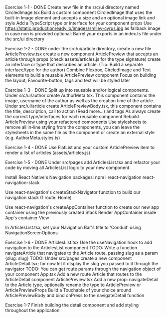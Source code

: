 Exercise 1-1 - DONE
Create new file in the src/ui directory named CircledImage.tsx
Build a custom component CircledImage that uses the built-in Image element and accepts a size and an optional image link and style
Add a TypeScript type or interface for your component props
Use https://static.productionready.io/images/smiley-cyrus.jpg as fallback image in case non is provided
optional: Barrel your exports in an index.ts file under the src/ui directory

Exercise 1-2 - DONE
under the src/ui/article directory, create a new file ArticlePreview.tsx
create a new component ArticlePreview that accepts an article through props (check assets/articles.js for the type signature)
create an interface or type that describes an article. (Tip: Build a separate interface/type for the author)
Combine Flexbox, CircledImage and Text elements to build a reusable ArticlePreview component
Focus on building the layout; Favourite-button, tags and text will be styled later

Exercise 1-3 - DONE
Split up into reusable and/or logical components.
Under src/ui/author create AuthorMeta.tsx.
This component contains the image, username of the author as well as the creation time of the article.
Under src/ui/article create ArticlePreviewBody.tsx, this component contains the title, description, call to action (Read more...) and tags
As always create the correct type/interfaces for each reusable component
Rebuild ArticlePreview using your refactored components
Use stylesheets to remove all in-line styling from the components, you can leave the stylesheets in the same file as the component or create an external style (e.g. AuthorMeta.styles.ts)

Exercise 1-4 - DONE
Use FlatList and your custom ArticlePreview item to render a list of articles (assets/articles.js)

Exercise 1-5 - DONE
Under src/pages add ArticlesList.tsx and refactor your code by moving all ArticlesList logic to your new component.

Install React Native's Navigation packages: npm i react-navigation react-navigation-stack

Use react-navigation's createStackNavigator function to build our navigation stack (1 route: Home)

Use react-navigation's createAppContainer function to create our new app container using the previously created Stack
Render AppContainer inside App's container View

In ArticlesList.tsx, set your Navigation Bar's title to 'Conduit' using NavigationScreenOptions

Exercise 1-6 - DONE
ArticlesList.tsx
Use the useNavigation hook to add navigation to the ArticlesList component
TODO: Write a function navigateArticle that navigates to the Article route, passing slug as a param {slug: slug}
TODO: Under src/pages create a new component ArticleDetail.tsx; for now let it display the slug you passed to it through the navigator
TODO: You can get route params through the navigation object of your component
App.tsx
Add a new route Article that routes to the ArticleDetail component
ArticlePreview.tsx
Add a new prop: navigateDetail to the Article type, optionally rename the type to ArticlePreview or ArticlePreviewProps
Build a Touchable of your choice around ArticlePreviewBody and bind onPress to the navigateDetail function

Exercise 1-7
Finish building the detail component and add styling throughout the application
